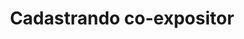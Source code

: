---
id: cadastrando-co-expositor
title: Cadastrando co-expositor
sidebar_label: Cadastrando co-expositor
---